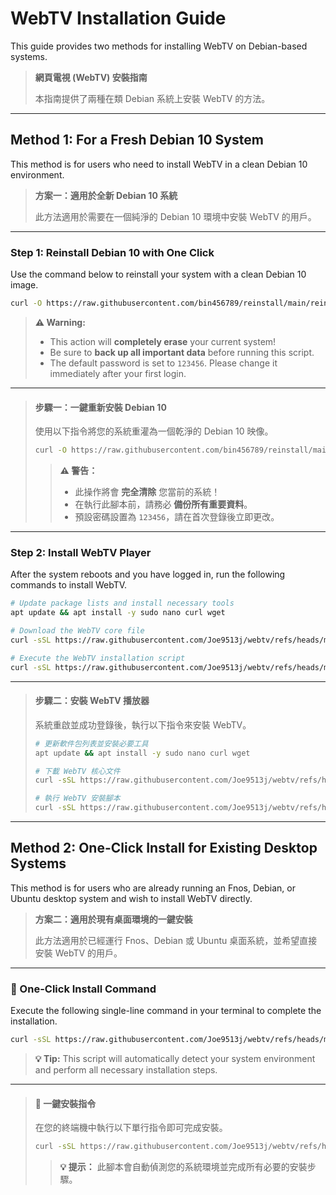 
# WebTV Installation Guide

This guide provides two methods for installing WebTV on Debian-based systems.

> **網頁電視 (WebTV) 安裝指南**
>
> 本指南提供了兩種在類 Debian 系統上安裝 WebTV 的方法。

---

## **Method 1: For a Fresh Debian 10 System**

This method is for users who need to install WebTV in a clean Debian 10 environment.

> **方案一：適用於全新 Debian 10 系統**
>
> 此方法適用於需要在一個純淨的 Debian 10 環境中安裝 WebTV 的用戶。

---

### **Step 1: Reinstall Debian 10 with One Click**

Use the command below to reinstall your system with a clean Debian 10 image.

```bash
curl -O https://raw.githubusercontent.com/bin456789/reinstall/main/reinstall.sh && bash reinstall.sh debian 10 --password 123456 --ci && reboot
```

> **⚠️ Warning:**
> * This action will **completely erase** your current system!
> * Be sure to **back up all important data** before running this script.
> * The default password is set to `123456`. Please change it immediately after your first login.

---

> #### **步驟一：一鍵重新安裝 Debian 10**
>
> 使用以下指令將您的系統重灌為一個乾淨的 Debian 10 映像。
>
> ```bash
> curl -O https://raw.githubusercontent.com/bin456789/reinstall/main/reinstall.sh && bash reinstall.sh debian 10 --password 123456 --ci && reboot
> ```
>
> > **⚠️ 警告：**
> > * 此操作將會 **完全清除** 您當前的系統！
> > * 在執行此腳本前，請務必 **備份所有重要資料**。
> > * 預設密碼設置為 `123456`，請在首次登錄後立即更改。

---

### **Step 2: Install WebTV Player**

After the system reboots and you have logged in, run the following commands to install WebTV.

```bash
# Update package lists and install necessary tools
apt update && apt install -y sudo nano curl wget

# Download the WebTV core file
curl -sSL https://raw.githubusercontent.com/Joe9513j/webtv/refs/heads/main/webtv-min.zip -o webtv-min.zip

# Execute the WebTV installation script
curl -sSL https://raw.githubusercontent.com/Joe9513j/webtv/refs/heads/main/setup-debian-webtv-only.sh | bash
```

---

> #### **步驟二：安裝 WebTV 播放器**
>
> 系統重啟並成功登錄後，執行以下指令來安裝 WebTV。
>
> ```bash
> # 更新軟件包列表並安裝必要工具
> apt update && apt install -y sudo nano curl wget
> 
> # 下載 WebTV 核心文件
> curl -sSL https://raw.githubusercontent.com/Joe9513j/webtv/refs/heads/main/webtv-min.zip -o webtv-min.zip
> 
> # 執行 WebTV 安裝腳本
> curl -sSL https://raw.githubusercontent.com/Joe9513j/webtv/refs/heads/main/setup-debian-webtv-only.sh | bash
> ```

---

## **Method 2: One-Click Install for Existing Desktop Systems**

This method is for users who are already running an Fnos, Debian, or Ubuntu desktop system and wish to install WebTV directly.

> **方案二：適用於現有桌面環境的一鍵安裝**
>
> 此方法適用於已經運行 Fnos、Debian 或 Ubuntu 桌面系統，並希望直接安裝 WebTV 的用戶。

---

### **🚀 One-Click Install Command**

Execute the following single-line command in your terminal to complete the installation.

```bash
curl -sSL https://raw.githubusercontent.com/Joe9513j/webtv/refs/heads/main/install-webtv-fnos | bash
```

> **💡 Tip:**
> This script will automatically detect your system environment and perform all necessary installation steps.

---

> #### **🚀 一鍵安裝指令**
>
> 在您的終端機中執行以下單行指令即可完成安裝。
>
> ```bash
> curl -sSL https://raw.githubusercontent.com/Joe9513j/webtv/refs/heads/main/install-webtv-fnos | bash
> ```
>
> > **💡 提示：**
> > 此腳本會自動偵測您的系統環境並完成所有必要的安裝步驟。

